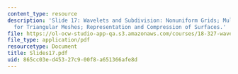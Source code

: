 ```yaml
---
content_type: resource
description: 'Slide 17: Wavelets and Subdivision: Nonuniform Grids; Multiresolution
  for Triangular Meshes; Representation and Compression of Surfaces.'
file: https://ol-ocw-studio-app-qa.s3.amazonaws.com/courses/18-327-wavelets-filter-banks-and-applications-spring-2003/865cc03ed45327c900f8a651366afe8d_Slides17.pdf
file_type: application/pdf
resourcetype: Document
title: Slides17.pdf
uid: 865cc03e-d453-27c9-00f8-a651366afe8d
---
```

